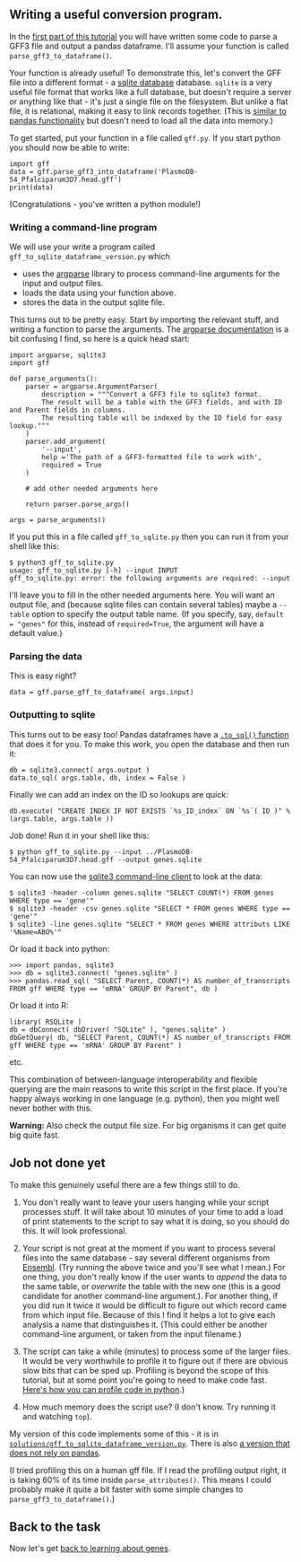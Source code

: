 ## Writing a useful conversion program.

In the [first part of this tutorial](Getting_started_writing_some_code.md) you will have written some code to parse a
GFF3 file and output a pandas dataframe.  I'll assume your function is called `parse_gff3_to_dataframe()`.

Your function is already useful! To demonstrate this, let's convert the GFF file into a different format - a [sqlite
database](https://www.sqlite.org) database. `sqlite` is a very useful file format that works like a full database, but
doesn't require a server or anything like that - it's just a single file on the filesystem. But unlike a flat file, it
is relational, making it easy to link records together. (This is [similar to pandas
functionality]([https://pandas.pydata.org/docs/getting_started/comparison/comparison_with_sql.html#compare-with-sql-join
) but doesn't need to load all the data into memory.)

To get started, put your function in a file called `gff.py`.  If you start python you should now be able to write:
```
import gff
data = gff.parse_gff3_into_dataframe('PlasmoDB-54_Pfalciparum3D7.head.gff')
print(data)
```

(Congratulations - you've written a python module!)

### Writing a command-line program

We will use your  write a program called `gff_to_sqlite_dataframe_version.py` which

- uses the [argparse](https://docs.python.org/3/library/argparse.html) library to process command-line arguments for the input and output files.
- loads the data using your function above.
- stores the data in the output sqlite file.

This turns out to be pretty easy. Start by importing the relevant stuff, and writing a function to parse the arguments.
The [argparse documentation](https://docs.python.org/3/library/argparse.html) is a bit confusing I find, so here is a
quick head start:

```
import argparse, sqlite3
import gff

def parse_arguments():
    parser = argparse.ArgumentParser(
        description = """Convert a GFF3 file to sqlite3 format.
        The result will be a table with the GFF3 fields, and with ID and Parent fields in columns.
        The resulting table will be indexed by the ID field for easy lookup."""
    )
    parser.add_argument(
        '--input',
        help ='The path of a GFF3-formatted file to work with',
        required = True
    )

    # add other needed arguments here

    return parser.parse_args()

args = parse_arguments()
```

If you put this in a file called `gff_to_sqlite.py` then you can run it from your shell like this:
```
$ python3 gff_to_sqlite.py 
usage: gff_to_sqlite.py [-h] --input INPUT
gff_to_sqlite.py: error: the following arguments are required: --input
```

I'll leave you to fill in the other needed arguments here. You will want an output file, and (because sqlite files can
contain several tables) maybe a `--table` option to specify the output table name. (If you specify, say, `default =
"genes"` for this, instead of `required=True`, the argument will have a default value.)

### Parsing the data

This is easy right?

```
data = gff.parse_gff_to_dataframe( args.input)
```

### Outputting to sqlite

This turns out to be easy too! Pandas dataframes have a [`.to_sql()`
function](https://pandas.pydata.org/pandas-docs/stable/reference/api/pandas.DataFrame.to_sql.html) that does it for
you.  To make this work, you open the database and then run it:

```
db = sqlite3.connect( args.output )
data.to_sql( args.table, db, index = False )
```

Finally we can add an index on the ID so lookups are quick:
```
db.execute( "CREATE INDEX IF NOT EXISTS `%s_ID_index` ON `%s`( ID )" % (args.table, args.table ))
```

Job done!  Run it in your shell like this:
```
$ python gff_to_sqlite.py --input ../PlasmoDB-54_Pfalciparum3D7.head.gff --output genes.sqlite
```

You can now use the [sqlite3 command-line client]() to look at the data:
```
$ sqlite3 -header -column genes.sqlite "SELECT COUNT(*) FROM genes WHERE type == 'gene'"
$ sqlite3 -header -csv genes.sqlite "SELECT * FROM genes WHERE type == 'gene'"
$ sqlite3 -line genes.sqlite "SELECT * FROM genes WHERE attributs LIKE '%Name=ABO%'"
```

Or load it back into python:
```
>>> import pandas, sqlite3
>>> db = sqlite3.connect( "genes.sqlite" )
>>> pandas.read_sql( "SELECT Parent, COUNT(*) AS number_of_transcripts FROM gff WHERE type == 'mRNA' GROUP BY Parent", db )
```

Or load it into R:
```
library( RSQLite )
db = dbConnect( dbDriver( "SQLite" ), "genes.sqlite" )
dbGetQuery( db, "SELECT Parent, COUNT(*) AS number_of_transcripts FROM gff WHERE type == 'mRNA' GROUP BY Parent" )
```

etc.

This combination of between-language interoperability and flexible querying are the main reasons to write this
script in the first place. If you're happy always working in one language (e.g. python), then you might well never
bother with this.

**Warning:** Also check the output file size.  For big organisms it can get quite big quite fast.

## Job not done yet

To make this genuinely useful there are a few things still to do.

1. You don't really want to leave your users hanging while your script processes stuff. It will take about 10
minutes of your time to add a load of print statements to the script to say what it is doing, so you should do this. It
will look professional.

2. Your script is not great at the moment if you want to process several files into the same database - say
several different organisms from [Ensembl](http://ftp.ensembl.org/pub/current_gff3/). (Try running the above twice and
you'll see what I mean.) For one thing, you don't really know if the user wants to *append* the data to the same table,
or *overwrite* the table with the new one (this is a good candidate for another command-line argument.). For another
thing, if you did run it twice it would be difficult to figure out which record came from which input file. Because of
this I find it helps a lot to give each analysis a name that distinguishes it. (This could either be another
command-line argument, or taken from the input filename.)

3. The script can take a while (minutes) to process some of the larger files. It would be very worthwhile
to profile it to figure out if there are obvious slow bits that can be sped up. Profiling is beyond the scope of this
tutorial, but at some point you're going to need to make code fast. [Here's how you can profile code in
python](https://docs.python.org/3/library/profile.html).)

4. How much memory does the script use?  (I don't know.  Try running it and watching `top`).

My version of this code implements some of this - it is in
[`solutions/gff_to_sqlite_dataframe_version.py`](solutions/gff_to_sqlite_dataframe_version.py). There is also [a
version that does not rely on pandas](solutions/gff_to_sqlite_python_version.py).

(I tried profiling this on a human gff file. If I read the profiling output right, it is taking 60% of its time inside
`parse_attributes()`. This means I could probably make it quite a bit faster with some simple changes to
`parse_gff3_to_dataframe()`.)


## Back to the task

Now let's get [back to learning about genes](Gathering_statistics.md).
